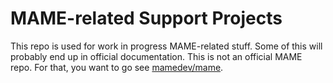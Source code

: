 # MAME-related Support Projects
This repo is used for work in progress MAME-related stuff. Some of this will probably end up in official documentation.
This is not an official MAME repo. For that, you want to go see [mamedev/mame](https://www.github.com/mamedev/mame).